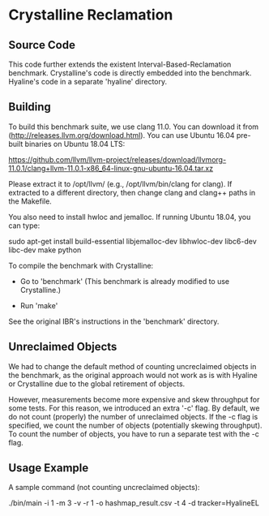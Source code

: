 # Crystalline Reclamation

## Source Code

This code further extends the existent Interval-Based-Reclamation benchmark.
Crystalline's code is directly embedded into the benchmark. Hyaline's code in
a separate 'hyaline' directory.

## Building

To build this benchmark suite, we use clang 11.0. You can
download it from (http://releases.llvm.org/download.html). You can use
Ubuntu 16.04 pre-built binaries on Ubuntu 18.04 LTS:

https://github.com/llvm/llvm-project/releases/download/llvmorg-11.0.1/clang+llvm-11.0.1-x86_64-linux-gnu-ubuntu-16.04.tar.xz

Please extract it to /opt/llvm/ (e.g., /opt/llvm/bin/clang for clang).
If extracted to a different directory, then change clang and
clang++ paths in the Makefile.

You also need to install hwloc and jemalloc. If running Ubuntu 18.04, you
can type:

sudo apt-get install build-essential libjemalloc-dev libhwloc-dev libc6-dev libc-dev make python

To compile the benchmark with Crystalline:

* Go to 'benchmark'
(This benchmark is already modified to use Crystalline.)

* Run 'make'

See the original IBR's instructions in the 'benchmark' directory.

## Unreclaimed Objects

We had to change the default method of counting uncreclaimed
objects in the benchmark, as the original approach would not work
as is with Hyaline or Crystalline due to the global retirement of objects.

However, measurements become more expensive and skew throughput
for some tests. For this reason, we introduced an extra '-c'
flag. By default, we do not count (properly) the number of
unreclaimed objects. If the -c flag is specified, we count
the number of objects (potentially skewing throughput). To count
the number of objects, you have to run a separate test with the -c flag.

## Usage Example

A sample command (not counting uncreclaimed objects):

./bin/main -i 1 -m 3 -v -r 1 -o hashmap_result.csv  -t 4 -d tracker=HyalineEL
